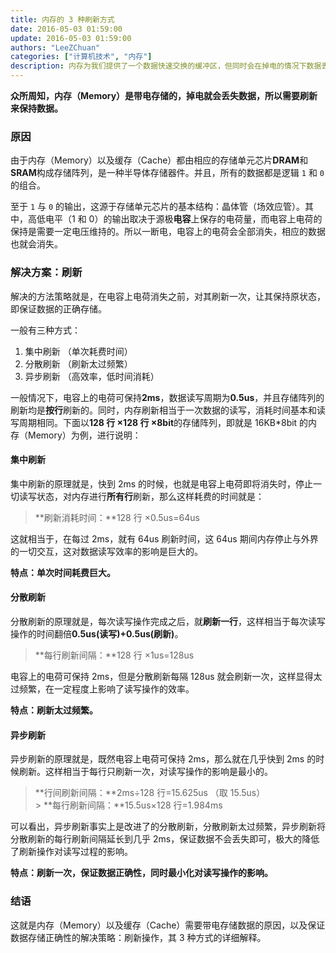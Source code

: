 ```yaml
---
title: 内存的 3 种刷新方式
date: 2016-05-03 01:59:00
update: 2016-05-03 01:59:00
authors: "LeeZChuan"
categories: ["计算机技术", "内存"]
description: 内存为我们提供了一个数据快速交换的缓冲区，但同时会在掉电的情况下数据丢失，来看看内存是如何在带电情况下刷新数据的。
---
```



**众所周知，内存（Memory）是带电存储的，掉电就会丢失数据，所以需要刷新来保持数据。**

<!-- truncate -->

### 原因

由于内存（Memory）以及缓存（Cache）都由相应的存储单元芯片**DRAM**和**SRAM**构成存储阵列，是一种半导体存储器件。并且，所有的数据都是逻辑 `1` 和 `0` 的组合。

至于 `1` 与 `0` 的输出，这源于存储单元芯片的基本结构：晶体管（场效应管）。其中，高低电平（1 和 0）的输出取决于源极**电容**上保存的电荷量，而电容上电荷的保持是需要一定电压维持的。所以一断电，电容上的电荷会全部消失，相应的数据也就会消失。

### 解决方案：刷新

解决的方法策略就是，在电容上电荷消失之前，对其刷新一次，让其保持原状态，即保证数据的正确存储。

一般有三种方式：

1. 集中刷新 （单次耗费时间）
2. 分散刷新 （刷新太过频繁）
3. 异步刷新 （高效率，低时间消耗）

一般情况下，电容上的电荷可保持**2ms**，数据读写周期为**0.5us**，并且存储阵列的刷新均是**按行**刷新的。同时，内存刷新相当于一次数据的读写，消耗时间基本和读写周期相同。下面以**128 行 ×128 行 ×8bit**的存储阵列，即就是 16KB\*8bit 的内存（Memory）为例，进行说明：

#### 集中刷新

集中刷新的原理就是，快到 2ms 的时候，也就是电容上电荷即将消失时，停止一切读写状态，对内存进行**所有行**刷新，那么这样耗费的时间就是：

> **刷新消耗时间：**128 行 ×0.5us=64us

这就相当于，在每过 2ms，就有 64us 刷新时间，这 64us 期间内存停止与外界的一切交互，这对数据读写效率的影响是巨大的。

**特点：单次时间耗费巨大。**

#### 分散刷新

分散刷新的原理就是，每次读写操作完成之后，就**刷新一行**，这样相当于每次读写操作的时间翻倍**0.5us(读写)+0.5us(刷新)**。

> **每行刷新间隔：**128 行 ×1us=128us

电容上的电荷可保持 2ms，但是分散刷新每隔 128us 就会刷新一次，这样显得太过频繁，在一定程度上影响了读写操作的效率。

**特点：刷新太过频繁。**

#### 异步刷新

异步刷新的原理就是，既然电容上电荷可保持 2ms，那么就在几乎快到 2ms 的时候刷新。这样相当于每行只刷新一次，对读写操作的影响是最小的。

> **行间刷新间隔：**2ms÷128 行=15.625us （取 15.5us） <br /> > **每行刷新间隔：**15.5us×128 行=1.984ms

可以看出，异步刷新事实上是改进了的分散刷新，分散刷新太过频繁，异步刷新将分散刷新的每行刷新间隔延长到几乎 2ms，保证数据不会丢失即可，极大的降低了刷新操作对读写过程的影响。

**特点：刷新一次，保证数据正确性，同时最小化对读写操作的影响。**

### 结语

这就是内存（Memory）以及缓存（Cache）需要带电存储数据的原因，以及保证数据存储正确性的解决策略：刷新操作，其 3 种方式的详细解释。
